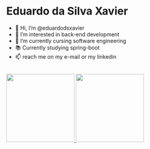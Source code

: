 # Eduardo da Silva Xavier

- 👋 Hi, I’m @eduardodsxavier
- 👀 I’m interested in back-end development
- 🌱 I’m currently cursing software engineering
- 📚 Currently studying spring-boot
- 📫 reach me on my e-mail or my linkedin
<br>
<div>
  <a href="https://github.com/eduardodsxavier">
  <img height="180em" src="https://github-readme-stats.vercel.app/api/top-langs/?username=eduardodsxavier&layout=compact&langs_count=7&theme=tokyonight"/>
  <img height="180em" src="https://github-readme-stats.vercel.app/api?username=eduardodsxavier&show_icons=true&theme=tokyonight&include_all_commits=true&count_private=true"/>
</div>
<br>


    
<!---
eduardodsxavier/eduardodsxavier is a ✨ special ✨ repository because its `README.md` (this file) appears on your GitHub profile.
You can click the Preview link to take a look at your changes.
--->
